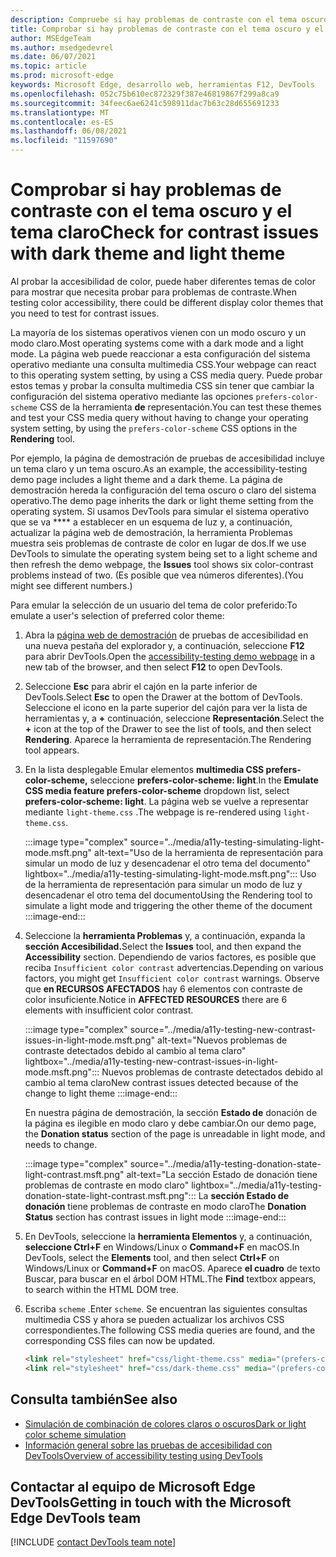 ```yaml
---
description: Compruebe si hay problemas de contraste con el tema oscuro y el tema claro (para el modo oscuro y el modo claro) mediante la lista desplegable \"Emular la característica multimedia CSS prefers-color-scheme\" en la herramienta de representación.
title: Comprobar si hay problemas de contraste con el tema oscuro y el tema claro
author: MSEdgeTeam
ms.author: msedgedevrel
ms.date: 06/07/2021
ms.topic: article
ms.prod: microsoft-edge
keywords: Microsoft Edge, desarrollo web, herramientas F12, DevTools
ms.openlocfilehash: 052c75b610ec872329f387e46819867f299a8ca9
ms.sourcegitcommit: 34feec6ae6241c598911dac7b63c28d655691233
ms.translationtype: MT
ms.contentlocale: es-ES
ms.lasthandoff: 06/08/2021
ms.locfileid: "11597690"
---
```

# <a name="check-for-contrast-issues-with-dark-theme-and-light-theme"></a><span data-ttu-id="d55f2-104">Comprobar si hay problemas de contraste con el tema oscuro y el tema claro</span><span class="sxs-lookup"><span data-stu-id="d55f2-104">Check for contrast issues with dark theme and light theme</span></span>

<!-- Rendering tool: Emulate CSS media feature prefers-color-scheme -->

<span data-ttu-id="d55f2-105">Al probar la accesibilidad de color, puede haber diferentes temas de color para mostrar que necesita probar para problemas de contraste.</span><span class="sxs-lookup"><span data-stu-id="d55f2-105">When testing color accessibility, there could be different display color themes that you need to test for contrast issues.</span></span>

<span data-ttu-id="d55f2-106">La mayoría de los sistemas operativos vienen con un modo oscuro y un modo claro.</span><span class="sxs-lookup"><span data-stu-id="d55f2-106">Most operating systems come with a dark mode and a light mode.</span></span>  <span data-ttu-id="d55f2-107">La página web puede reaccionar a esta configuración del sistema operativo mediante una consulta multimedia CSS.</span><span class="sxs-lookup"><span data-stu-id="d55f2-107">Your webpage can react to this operating system setting, by using a CSS media query.</span></span>  <span data-ttu-id="d55f2-108">Puede probar estos temas y probar la consulta multimedia CSS sin tener que cambiar la configuración del sistema operativo mediante las opciones `prefers-color-scheme` CSS de la herramienta **de** representación.</span><span class="sxs-lookup"><span data-stu-id="d55f2-108">You can test these themes and test your CSS media query without having to change your operating system setting, by using the `prefers-color-scheme` CSS options in the **Rendering** tool.</span></span>

<span data-ttu-id="d55f2-109">Por ejemplo, la página de demostración de pruebas de accesibilidad incluye un tema claro y un tema oscuro.</span><span class="sxs-lookup"><span data-stu-id="d55f2-109">As an example, the accessibility-testing demo page includes a light theme and a dark theme.</span></span>  <span data-ttu-id="d55f2-110">La página de demostración hereda la configuración del tema oscuro o claro del sistema operativo.</span><span class="sxs-lookup"><span data-stu-id="d55f2-110">The demo page inherits the dark or light theme setting from the operating system.</span></span>  <span data-ttu-id="d55f2-111">Si usamos DevTools para simular el sistema operativo que se va \*\*\*\* a establecer en un esquema de luz y, a continuación, actualizar la página web de demostración, la herramienta Problemas muestra seis problemas de contraste de color en lugar de dos.</span><span class="sxs-lookup"><span data-stu-id="d55f2-111">If we use DevTools to simulate the operating system being set to a light scheme and then refresh the demo webpage, the **Issues** tool shows six color-contrast problems instead of two.</span></span>  <span data-ttu-id="d55f2-112">(Es posible que vea números diferentes).</span><span class="sxs-lookup"><span data-stu-id="d55f2-112">(You might see different numbers.)</span></span>


<span data-ttu-id="d55f2-113">Para emular la selección de un usuario del tema de color preferido:</span><span class="sxs-lookup"><span data-stu-id="d55f2-113">To emulate a user's selection of preferred color theme:</span></span>

1.  <span data-ttu-id="d55f2-114">Abra la [página web de demostración][DevToolsA11yErrorsDemopage] de pruebas de accesibilidad en una nueva pestaña del explorador y, a continuación, seleccione **F12** para abrir DevTools.</span><span class="sxs-lookup"><span data-stu-id="d55f2-114">Open the [accessibility-testing demo webpage][DevToolsA11yErrorsDemopage] in a new tab of the browser, and then select **F12** to open DevTools.</span></span>

1.  <span data-ttu-id="d55f2-115">Seleccione **Esc** para abrir el cajón en la parte inferior de DevTools.</span><span class="sxs-lookup"><span data-stu-id="d55f2-115">Select **Esc** to open the Drawer at the bottom of DevTools.</span></span>  <span data-ttu-id="d55f2-116">Seleccione el icono en la parte superior del cajón para ver la lista de herramientas y, a **+** continuación, seleccione **Representación**.</span><span class="sxs-lookup"><span data-stu-id="d55f2-116">Select the **+** icon at the top of the Drawer to see the list of tools, and then select **Rendering**.</span></span>  <span data-ttu-id="d55f2-117">Aparece la herramienta de representación.</span><span class="sxs-lookup"><span data-stu-id="d55f2-117">The Rendering tool appears.</span></span>

1.  <span data-ttu-id="d55f2-118">En la lista desplegable Emular elementos **multimedia CSS prefers-color-scheme,** seleccione **prefers-color-scheme: light**.</span><span class="sxs-lookup"><span data-stu-id="d55f2-118">In the **Emulate CSS media feature prefers-color-scheme** dropdown list, select **prefers-color-scheme: light**.</span></span>      <span data-ttu-id="d55f2-119">La página web se vuelve a representar mediante `light-theme.css` .</span><span class="sxs-lookup"><span data-stu-id="d55f2-119">The webpage is re-rendered using `light-theme.css`.</span></span>


    :::image type="complex" source="../media/a11y-testing-simulating-light-mode.msft.png" alt-text="Uso de la herramienta de representación para simular un modo de luz y desencadenar el otro tema del documento" lightbox="../media/a11y-testing-simulating-light-mode.msft.png":::
        <span data-ttu-id="d55f2-121">Uso de la herramienta de representación para simular un modo de luz y desencadenar el otro tema del documento</span><span class="sxs-lookup"><span data-stu-id="d55f2-121">Using the Rendering tool to simulate a light mode and triggering the other theme of the document</span></span>
    :::image-end:::


1.  <span data-ttu-id="d55f2-122">Seleccione la **herramienta Problemas** y, a continuación, expanda la **sección Accesibilidad.**</span><span class="sxs-lookup"><span data-stu-id="d55f2-122">Select the **Issues** tool, and then expand the **Accessibility** section.</span></span>  <span data-ttu-id="d55f2-123">Dependiendo de varios factores, es posible que reciba `Insufficient color contrast` advertencias.</span><span class="sxs-lookup"><span data-stu-id="d55f2-123">Depending on various factors, you might get `Insufficient color contrast` warnings.</span></span> <span data-ttu-id="d55f2-124">Observe que **en RECURSOS AFECTADOS** hay 6 elementos con contraste de color insuficiente.</span><span class="sxs-lookup"><span data-stu-id="d55f2-124">Notice in **AFFECTED RESOURCES** there are 6 elements with insufficient color contrast.</span></span>
    
    :::image type="complex" source="../media/a11y-testing-new-contrast-issues-in-light-mode.msft.png" alt-text="Nuevos problemas de contraste detectados debido al cambio al tema claro" lightbox="../media/a11y-testing-new-contrast-issues-in-light-mode.msft.png":::
        <span data-ttu-id="d55f2-126">Nuevos problemas de contraste detectados debido al cambio al tema claro</span><span class="sxs-lookup"><span data-stu-id="d55f2-126">New contrast issues detected because of the change to light theme</span></span>
    :::image-end:::
    
    <span data-ttu-id="d55f2-127">En nuestra página de demostración, la sección **Estado de** donación de la página es ilegible en modo claro y debe cambiar.</span><span class="sxs-lookup"><span data-stu-id="d55f2-127">On our demo page, the **Donation status** section of the page is unreadable in light mode, and needs to change.</span></span> 
    
    :::image type="complex" source="../media/a11y-testing-donation-state-light-contrast.msft.png" alt-text="La sección Estado de donación tiene problemas de contraste en modo claro" lightbox="../media/a11y-testing-donation-state-light-contrast.msft.png":::
        <span data-ttu-id="d55f2-129">La **sección Estado de donación** tiene problemas de contraste en modo claro</span><span class="sxs-lookup"><span data-stu-id="d55f2-129">The **Donation Status** section has contrast issues in light mode</span></span>
    :::image-end:::
    
1.  <span data-ttu-id="d55f2-130">En DevTools, seleccione la **herramienta Elementos** y, a continuación, **seleccione Ctrl+F** en Windows/Linux o **Command+F** en macOS.</span><span class="sxs-lookup"><span data-stu-id="d55f2-130">In DevTools, select the **Elements** tool, and then select **Ctrl+F** on Windows/Linux or **Command+F** on macOS.</span></span>  <span data-ttu-id="d55f2-131">Aparece **el cuadro** de texto Buscar, para buscar en el árbol DOM HTML.</span><span class="sxs-lookup"><span data-stu-id="d55f2-131">The **Find** textbox appears, to search within the HTML DOM tree.</span></span>
 
1.  <span data-ttu-id="d55f2-132">Escriba `scheme` .</span><span class="sxs-lookup"><span data-stu-id="d55f2-132">Enter `scheme`.</span></span>  <span data-ttu-id="d55f2-133">Se encuentran las siguientes consultas multimedia CSS y ahora se pueden actualizar los archivos CSS correspondientes.</span><span class="sxs-lookup"><span data-stu-id="d55f2-133">The following CSS media queries are found, and the corresponding CSS files can now be updated.</span></span>

    ```html
    <link rel="stylesheet" href="css/light-theme.css" media="(prefers-color-scheme: light), (prefers-color-scheme: no-preference)">
    <link rel="stylesheet" href="css/dark-theme.css" media="(prefers-color-scheme: dark)">
    ```


## <a name="see-also"></a><span data-ttu-id="d55f2-134">Consulta también</span><span class="sxs-lookup"><span data-stu-id="d55f2-134">See also</span></span>

*  [<span data-ttu-id="d55f2-135">Simulación de combinación de colores claros o oscuros</span><span class="sxs-lookup"><span data-stu-id="d55f2-135">Dark or light color scheme simulation</span></span>][DevToolsColorSchemeSimulation]
*  [<span data-ttu-id="d55f2-136">Información general sobre las pruebas de accesibilidad con DevTools</span><span class="sxs-lookup"><span data-stu-id="d55f2-136">Overview of accessibility testing using DevTools</span></span>](accessibility-testing-in-devtools.md)


## <a name="getting-in-touch-with-the-microsoft-edge-devtools-team"></a><span data-ttu-id="d55f2-137">Contactar al equipo de Microsoft Edge DevTools</span><span class="sxs-lookup"><span data-stu-id="d55f2-137">Getting in touch with the Microsoft Edge DevTools team</span></span>  

[!INCLUDE [contact DevTools team note](../includes/contact-devtools-team-note.md)]  


<!-- links -->
[DevToolsColorSchemeSimulation]: ./preferred-color-scheme-simulation.md "Simulación de combinación de colores claros o | Microsoft Docs"
[DevToolsA11yErrorsDemopage]: https://microsoftedge.github.io/DevToolsSamples/a11y-testing/page-with-errors.html "Página web de demostración de pruebas de accesibilidad | GitHub"
